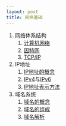 ```yaml
---
layout: post
title: 网络基础
---
```

<ol>
  <li>网络体系结构
    <ol>
      <li><a href="https://baike.baidu.com/item/%E8%AE%A1%E7%AE%97%E6%9C%BA%E7%BD%91%E7%BB%9C/18763" target="_blank">计算机网络</a></li>
      <li><a href="https://baike.baidu.com/item/%E4%BA%92%E8%81%94%E7%BD%91/199186" target="_blank">因特网</a></li>
      <li><a href="https://baike.baidu.com/item/TCP/IP%E5%8D%8F%E8%AE%AE/212915" target="_blank">TCP/IP</a></li>
    </ol>
  </li>
  <li>IP地址
    <ol>
      <li><a href="https://baike.baidu.com/item/IP%E5%9C%B0%E5%9D%80/150859" target="_blank">IP地址的概念</a></li>
      <li>
        <a href="https://baike.baidu.com/item/IPv4?fromModule=lemma_search-box" target="_blank">IPv4</a>与<a href="https://baike.baidu.com/item/IPv6?fromModule=lemma_search-box" target="_blank">IPv6</a>
      </li>
      <li><a href="https://baike.baidu.com/item/IP%E5%9C%B0%E5%9D%80/150859#4" target="_blank">IP地址表示方法</a></li>
    </ol>
  </li>
  <li>域名系统
    <ol>
      <li><a href="https://baike.baidu.com/item/%E5%9F%9F%E5%90%8D/86062" target="_blank">域名的概念</a></li>
      <li><a href="https://baike.baidu.com/item/%E5%9F%9F%E5%90%8D%E7%BB%93%E6%9E%84/6176465?fr=aladdin" target="_blank">域名的组成</a></li>
      <li><a href="https://baike.baidu.com/item/%E5%9F%9F%E5%90%8D%E8%A7%A3%E6%9E%90?fromModule=lemma_search-box" target="_blank">域名解析</a></li>     
    </ol>
  </li>
</ol>

